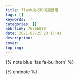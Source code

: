 ```yaml
---
title: flask技巧和问题整理
tags: []
keywords: ''
categories: []
abbrlink: 7670b080
date: 2021-03-25 23:17:41
description:
cover:
top_img:
---
```


{% note blue 'fas fa-bullhorn' %}



{% endnote %}